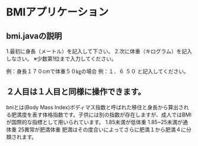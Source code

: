 # BMIアプリケーション

## **bmi.javaの説明**
1.最初に身長（メートル）を記入して下さい。
2.次に体重（キログラム）を記入しなさい。
※少数第1位まで入力してください。

 例：身長１７０cmで体重５０㎏の場合
 例：１．６  ５０  と記入してください。

## ２人目は１人目と同様に操作できます。

bniとは(Body Mass Index)ボディマス指数と呼ばれた移住と身長から算出される肥満度を表す体格指数です。子供には別の指数が存在しますが、成人ではBMIが国際的な指標として用いられています。
1.85未満が低体重
1.85~25未満が通体重
25異常が肥満体重
肥満はその度合いによってさらに肥満１から肥満４に分類されます。
